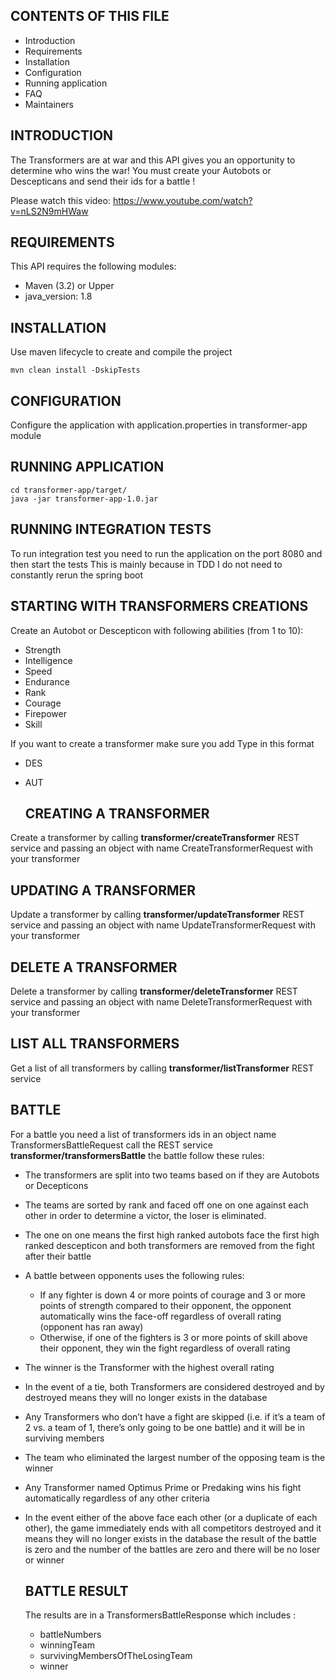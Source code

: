 CONTENTS OF THIS FILE
---------------------

 * Introduction
 * Requirements 
 * Installation
 * Configuration
 * Running application
 * FAQ
 * Maintainers
 
 INTRODUCTION
 ------------
 
 The Transformers are at war and this API gives you an opportunity to determine who wins the war!
 You must create your Autobots or Descepticans and send their ids for a battle !
 
 Please watch this video:
 https://www.youtube.com/watch?v=nLS2N9mHWaw
 
 REQUIREMENTS
 ------------
 
 This API requires the following modules:
 
  * Maven (3.2) or Upper
  * java_version: 1.8
  
  INSTALLATION
  ------------
   
   Use maven lifecycle to create and compile the project 
   
    mvn clean install -DskipTests
   
   
   CONFIGURATION
   -------------
   Configure the application with application.properties in transformer-app module
    
  RUNNING APPLICATION
  ------------    
    cd transformer-app/target/
    java -jar transformer-app-1.0.jar


  RUNNING INTEGRATION TESTS
  ------------    
  To run integration test you need to run the application on the port 8080 and then start the tests
  This is mainly because in TDD I do not need to constantly rerun the spring boot 
     
  STARTING WITH TRANSFORMERS CREATIONS
  ------------
Create an Autobot or Descepticon with following abilities (from 1 to 10):
* Strength
* Intelligence
* Speed
* Endurance
* Rank
* Courage
* Firepower
* Skill

If you want to create a transformer make sure you add Type in this format
* DES
* AUT    
     
   CREATING A TRANSFORMER
   ------------
Create a transformer by calling **transformer/createTransformer** REST service and passing an object 
with name CreateTransformerRequest with your transformer

   UPDATING A TRANSFORMER
   ------------
Update a transformer by calling **transformer/updateTransformer** REST service and passing an object 
with name UpdateTransformerRequest with your transformer

   DELETE A TRANSFORMER
   ------------
Delete a transformer by calling **transformer/deleteTransformer** REST service and passing an object 
with name DeleteTransformerRequest with your transformer

   LIST ALL TRANSFORMERS
   ---------------------
Get a list of all transformers by calling **transformer/listTransformer** REST service
 
   ‌BATTLE
   ---------------------  
For a battle you need a list of transformers ids in an object name TransformersBattleRequest
 call the REST service **transformer/transformersBattle**
  the battle follow these rules:
  
  * The transformers are split into two teams based on if they are Autobots or Decepticons
  * The teams are sorted by rank and faced off one on one against each other in
   order to determine a victor, the loser is eliminated. 
  * The one on one means the first high ranked autobots face the first high ranked descepticon
  and both transformers are removed from the fight after their battle
  * A battle between opponents uses the following rules:
    * If any fighter is down 4 or more points of courage and 3 or more points of
          strength compared to their opponent, the opponent automatically wins the
          face-off regardless of overall rating (opponent has ran away)
    * Otherwise, if one of the fighters is 3 or more points of skill above their opponent,
          they win the fight regardless of overall rating
  * The winner is the Transformer with the highest overall rating
  * In the event of a tie, both Transformers are considered destroyed and by destroyed means they will no longer exists in the database  
  * Any Transformers who don’t have a fight are skipped (i.e. if it’s a team of 2 vs. a team of
    1, there’s only going to be one battle) and it will be in surviving members
  * The team who eliminated the largest number of the opposing team is the winner
  * Any Transformer named Optimus Prime or Predaking wins his fight automatically
    regardless of any other criteria 
  * In the event either of the above face each other (or a duplicate of each other), the game
   immediately ends with all competitors destroyed and it means they will no longer exists in the database
   the result of the battle is zero and the number of the battles are zero and there will be no loser or winner

     ‌BATTLE RESULT
     ---------------------
     The results are in a TransformersBattleResponse which includes :
     * battleNumbers
     * winningTeam
     * survivingMembersOfTheLosingTeam
     * winner
     
   
    
   
    
   
    
   
   
  
 
    
    